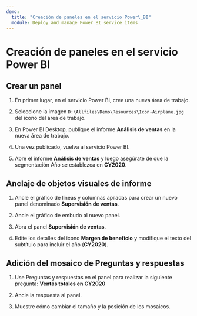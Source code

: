 ```yaml
---
demo:
  title: "Creación de paneles en el servicio Power\_BI"
  module: Deploy and manage Power BI service items
---
```

# Creación de paneles en el servicio Power BI

## Crear un panel

1. En primer lugar, en el servicio Power BI, cree una nueva área de trabajo.

1. Seleccione la imagen `D:\Allfiles\Demo\Resources\Icon-Airplane.jpg` del icono del área de trabajo.

1. En Power BI Desktop, publique el informe **Análisis de ventas** en la nueva área de trabajo.

1. Una vez publicado, vuelva al servicio Power BI.

1. Abre el informe **Análisis de ventas** y luego asegúrate de que la segmentación Año se establezca en **CY2020**.

## Anclaje de objetos visuales de informe

1. Ancle el gráfico de líneas y columnas apiladas para crear un nuevo panel denominado **Supervisión de ventas**.

1. Ancle el gráfico de embudo al nuevo panel.

1. Abra el panel **Supervisión de ventas**.

1. Edite los detalles del icono **Margen de beneficio** y modifique el texto del subtítulo para incluir el año (**CY2020**).

## Adición del mosaico de Preguntas y respuestas

1. Use Preguntas y respuestas en el panel para realizar la siguiente pregunta: **Ventas totales en CY2020**

1. Ancle la respuesta al panel.

1. Muestre cómo cambiar el tamaño y la posición de los mosaicos.
